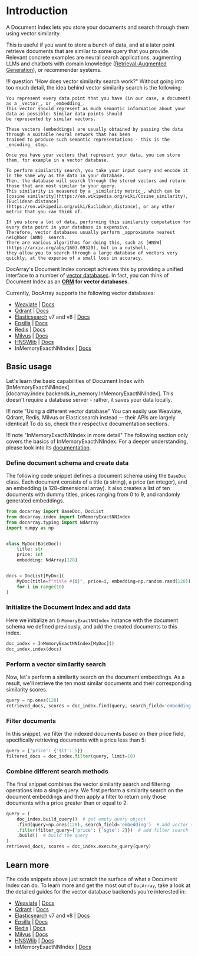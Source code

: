 # Introduction

A Document Index lets you store your documents and search through them using vector similarity.

This is useful if you want to store a bunch of data, and at a later point retrieve documents that are similar to
some query that you provide.
Relevant concrete examples are neural search applications, augmenting LLMs and chatbots with domain knowledge ([Retrieval-Augmented Generation](https://arxiv.org/abs/2005.11401)),
or recommender systems.

!!! question "How does vector similarity search work?"
    Without going into too much detail, the idea behind vector similarity search is the following:

    You represent every data point that you have (in our case, a document) as a _vector_, or _embedding_.
    This vector should represent as much semantic information about your data as possible: Similar data points should
    be represented by similar vectors.

    These vectors (embeddings) are usually obtained by passing the data through a suitable neural network that has been
    trained to produce such semantic representations - this is the _encoding_ step.

    Once you have your vectors that represent your data, you can store them, for example in a vector database.
    
    To perform similarity search, you take your input query and encode it in the same way as the data in your database.
    Then, the database will search through the stored vectors and return those that are most similar to your query.
    This similarity is measured by a _similarity metric_, which can be [cosine similarity](https://en.wikipedia.org/wiki/Cosine_similarity),
    [Euclidean distance](https://en.wikipedia.org/wiki/Euclidean_distance), or any other metric that you can think of.

    If you store a lot of data, performing this similarity computation for every data point in your database is expensive.
    Therefore, vector databases usually perform _approximate nearest neighbor (ANN)_ search.
    There are various algorithms for doing this, such as [HNSW](https://arxiv.org/abs/1603.09320), but in a nutshell,
    they allow you to search through a large database of vectors very quickly, at the expense of a small loss in accuracy.

DocArray's Document Index concept achieves this by providing a unified interface to a number of [vector databases](https://learn.microsoft.com/en-us/semantic-kernel/concepts-ai/vectordb).
In fact, you can think of Document Index as an **[ORM](https://sqlmodel.tiangolo.com/db-to-code/) for vector databases**.

Currently, DocArray supports the following vector databases:

- [Weaviate](https://weaviate.io/)  |  [Docs](index_weaviate.md)
- [Qdrant](https://qdrant.tech/)  |  [Docs](index_qdrant.md)
- [Elasticsearch](https://www.elastic.co/elasticsearch/) v7 and v8  |  [Docs](index_elastic.md)
- [Epsilla](https://epsilla.com/)  |  [Docs](index_epsilla.md)
- [Redis](https://redis.com/)  |  [Docs](index_redis.md)
- [Milvus](https://milvus.io/)  |  [Docs](index_milvus.md)
- [HNSWlib](https://github.com/nmslib/hnswlib)  |  [Docs](index_hnswlib.md)
- InMemoryExactNNIndex  |  [Docs](index_in_memory.md)


## Basic usage

Let's learn the basic capabilities of Document Index with [InMemoryExactNNIndex][docarray.index.backends.in_memory.InMemoryExactNNIndex]. 
This doesn't require a database server - rather, it saves your data locally.


!!! note "Using a different vector database"
    You can easily use Weaviate, Qdrant, Redis, Milvus or Elasticsearch instead -- their APIs are largely identical!
    To do so, check their respective documentation sections.

!!! note "InMemoryExactNNIndex in more detail"
    The following section only covers the basics of InMemoryExactNNIndex. 
    For a deeper understanding, please look into its [documentation](index_in_memory.md).

### Define document schema and create data
The following code snippet defines a document schema using the `BaseDoc` class. Each document consists of a title (a string), 
a price (an integer), and an embedding (a 128-dimensional array). It also creates a list of ten documents with dummy titles, 
prices ranging from 0 to 9, and randomly generated embeddings.
```python
from docarray import BaseDoc, DocList
from docarray.index import InMemoryExactNNIndex
from docarray.typing import NdArray
import numpy as np


class MyDoc(BaseDoc):
    title: str
    price: int
    embedding: NdArray[128]


docs = DocList[MyDoc](
    MyDoc(title=f"title #{i}", price=i, embedding=np.random.rand(128))
    for i in range(10)
)
```

### Initialize the Document Index and add data
Here we initialize an `InMemoryExactNNIndex` instance with the document schema we defined previously, and add the created documents to this index.
```python
doc_index = InMemoryExactNNIndex[MyDoc]()
doc_index.index(docs)
```

### Perform a vector similarity search
Now, let's perform a similarity search on the document embeddings. 
As a result, we'll retrieve the ten most similar documents and their corresponding similarity scores.
```python
query = np.ones(128)
retrieved_docs, scores = doc_index.find(query, search_field='embedding', limit=10)
```

### Filter documents
In this snippet, we filter the indexed documents based on their price field, specifically retrieving documents with a price less than 5:
```python
query = {'price': {'$lt': 5}}
filtered_docs = doc_index.filter(query, limit=10)
```

### Combine different search methods
The final snippet combines the vector similarity search and filtering operations into a single query. 
We first perform a similarity search on the document embeddings and then apply a filter to return only those documents with a price greater than or equal to 2:
```python
query = (
    doc_index.build_query()  # get empty query object
    .find(query=np.ones(128), search_field='embedding')  # add vector similarity search
    .filter(filter_query={'price': {'$gte': 2}})  # add filter search
    .build()  # build the query
)
retrieved_docs, scores = doc_index.execute_query(query)
```

## Learn more
The code snippets above just scratch the surface of what a Document Index can do. 
To learn more and get the most out of `DocArray`, take a look at the detailed guides for the vector database backends you're interested in:

- [Weaviate](https://weaviate.io/)  |  [Docs](index_weaviate.md)
- [Qdrant](https://qdrant.tech/)  |  [Docs](index_qdrant.md)
- [Elasticsearch](https://www.elastic.co/elasticsearch/) v7 and v8  |  [Docs](index_elastic.md)
- [Epsilla](https://epsilla.com/)  |  [Docs](index_epsilla.md)
- [Redis](https://redis.com/)  |  [Docs](index_redis.md)
- [Milvus](https://milvus.io/)  |  [Docs](index_milvus.md)
- [HNSWlib](https://github.com/nmslib/hnswlib)  |  [Docs](index_hnswlib.md)
- InMemoryExactNNIndex  |  [Docs](index_in_memory.md)
